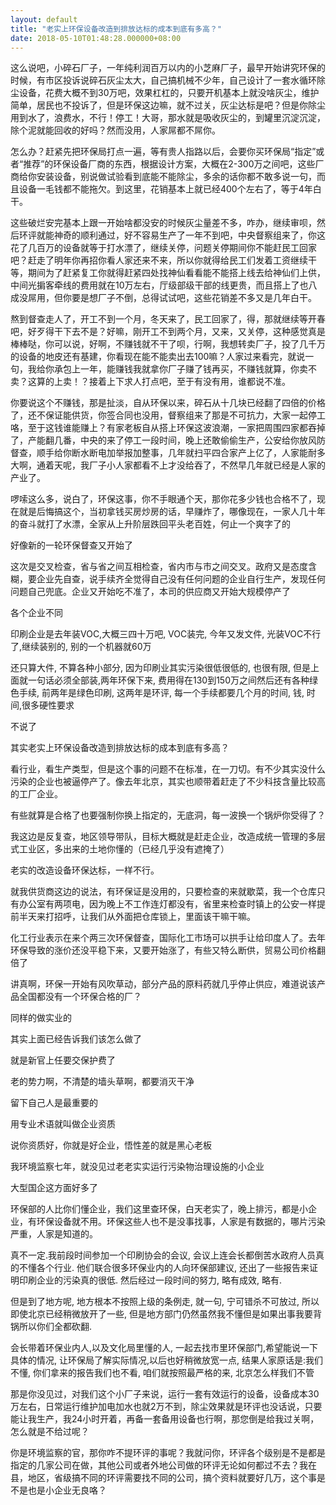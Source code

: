 ```yaml
---
layout: default
title: "老实上环保设备改造到排放达标的成本到底有多高？"
date: 2018-05-10T01:48:28.000000+08:00
---
```


这么说吧，小碎石厂子，一年纯利润百万以内的小芝麻厂子，最早开始讲究环保的时候，有市区投诉说碎石灰尘太大，自己搞机械不少年，自己设计了一套水循环除尘设备，花费大概不到30万吧，效果杠杠的，只要开机基本上就没啥灰尘，维护简单，居民也不投诉了，但是环保这边嘛，就不过关，灰尘达标是吧？但是你除尘用到水了，浪费水，不行！停工！大哥，那水就是吸收灰尘的，到罐里沉淀沉淀，除个泥就能回收的好吗？然而没用，人家屌都不屌你。

怎么办？赶紧先把环保局打点一遍，等有贵人指路以后，会要你买环保局“指定”或者“推荐”的环保设备厂商的东西，根据设计方案，大概在2-300万之间吧，这些厂商给你安装设备，别说做试验看到底能不能除尘，多余的话你都不敢多说一句，而且设备一毛钱都不能拖欠。到这里，花销基本上就已经400个左右了，等于4年白干。

这些破烂安完基本上跟一开始啥都没安的时候灰尘量差不多，咋办，继续审呗，然后环评就能神奇的顺利通过，好不容易生产了一年不到吧，中央督察组来了，你这花了几百万的设备就等于打水漂了，继续关停，问题关停期间你不能赶民工回家吧？赶走了明年你再招你看人家还来不来，所以你就得给民工们发着工资继续干等，期间为了赶紧复工你就得赶紧四处找神仙看看能不能搭上线去给神仙们上供，中间光掮客牵线的费用就在10万左右，厅级部级干部的线更贵，而且搭上了也八成没屌用，但你要是想厂子不倒，总得试试吧，这些花销差不多又是几年白干。

熬到督查走人了，开工不到一个月，冬天来了，民工回家了，得，那就继续等开春吧，好歹得干下去不是？好嘛，刚开工不到两个月，又来，又关停，这种感觉真是棒棒哒，你可以说，好啊，不赚钱就不干了呗，行啊，我想转卖厂子，投了几千万的设备的地皮还有基建，你看现在能不能卖出去100嘛？人家过来看完，就说一句，我给你承包上一年，能赚钱我就拿你厂子赚了钱再买，不赚钱就算，你卖不卖？这算的上卖！？接着上下求人打点吧，至于有没有用，谁都说不准。

你要说这个不赚钱，那是扯淡，自从环保以来，碎石从十几块已经翻了四倍的价格了，还不保证能供货，你签合同也没用，督察组来了那是不可抗力，大家一起停工咯，至于这钱谁能赚上？有家老板自从搭上环保这波浪潮，一家把周围四家都吞掉了，产能翻几番，中央的来了停工一段时间，晚上还敢偷偷生产，公安给你放风防督查，顺手给你断水断电加举报加整事，几年就扫平四合家产上亿了，人家能耐多大啊，通着天呢，我厂子小人家都看不上才没给吞了，不然早几年就已经是人家的产业了。

啰嗦这么多，说白了，环保这事，你不手眼通个天，那你花多少钱也合格不了，现在就是后悔搞这个，当初拿钱买房炒房的话，早赚炸了，哪像现在，一家人几十年的奋斗就打了水漂，全家从上升阶层跌回平头老百姓，何止一个爽字了的


好像新的一轮环保督查又开始了


这次是交叉检查，省与省之间互相检查，省内市与市之间交叉。政府又是态度含糊，要企业先自查，说手续齐全觉得自己没有任何问题的企业自行生产，发现任何问题自己兜底。企业又开始吃不准了，本司的供应商又开始大规模停产了

各个企业不同


印刷企业是去年装VOC,大概三四十万吧, VOC装完, 今年又发文件, 光装VOC不行了,继续装别的, 别的一个机器就60万


还只算大件, 不算各种小部分, 因为印刷业其实污染很低很低的, 也很有限, 但是上面就一句话必须全部装,两年环保下来, 费用得在130到150万之间然后还有各种绿色手续, 前两年是绿色印刷, 这两年是环评, 每一个手续都要几个月的时间, 钱, 时间,很多硬性要求


不说了

其实老实上环保设备改造到排放达标的成本到底有多高？

看行业，看生产类型，但是这个事的问题不在标准，在一刀切。有不少其实没什么污染的企业也被逼停产了。像去年北京，其实也顺带着赶走了不少科技含量比较高的工厂企业。

有些就算是合格了也要强制你换上指定的，无底洞，每一波换一个锅炉你受得了？

我这边是反复查，地区领导带队，目标大概就是赶走企业，改造成统一管理的多层式工业区，多出来的土地你懂的（已经几乎没有遮掩了）

老实的改造设备环保达标，一样不行。

就我供货商这边的说法，有环保证是没用的，只要检查的来就歇菜，我一个仓库只有办公室有两项电，因为晚上不工作连灯都没有，省里来检查时镇上的公安一样提前半天来打招呼，让我们从外面把仓库锁上，里面该干嘛干嘛。

化工行业表示在来个两三次环保督查，国际化工市场可以拱手让给印度人了。去年环保导致的涨价还没平稳下来，又要开始涨了，有些又特么断供，贸易公司价格翻倍了


讲真啊，环保一开始有风吹草动，部分产品的原料药就几乎停止供应，难道说该产品全国都没有一个环保合格的厂？

 同样的做实业的


其实上面已经告诉我们该怎么做了


就是新官上任要交保护费了


老的势力啊，不清楚的墙头草啊，都要消灭干净


留下自己人是最重要的


用专业术语就叫做企业资质


说你资质好，你就是好企业，悟性差的就是黑心老板

我环境监察七年，就没见过老老实实运行污染物治理设施的小企业


大型国企这方面好多了

环保部的人比你们懂企业，我们这里查环保，白天老实了，晚上排污，都是小企业，有环保设备就不用。环保这些人也不是没事找事，人家是有数据的，哪片污染严重，人家是知道的。

真不一定.我前段时间参加一个印刷协会的会议, 会议上连会长都倒苦水政府人员真的不懂各个行业. 他们联合很多环保业内的人向环保部建议, 还出了一些报告来证明印刷企业的污染真的很低. 然后经过一段时间的努力, 略有成效, 略有.


但是到了地方呢, 地方根本不按照上级的条例走, 就一句, 宁可错杀不可放过, 所以即使北京已经稍微放开了一些, 但是地方部门仍然虽然我不懂但是如果出事我要背锅所以你们全都砍翻.


会长带着环保业内人,以及文化局里懂的人, 一起去找市里环保部门,希望能说一下具体的情况, 让环保局了解实际情况,以后也好稍微放宽一点, 结果人家原话是:我们不懂, 你们拿来的报告我们也不看, 咱们就按照最严格的来, 北京怎么样我们不管

那是你没见过，对我们这个小厂子来说，运行一套有效运行的设备，设备成本30万左右，日常运行维护加电加水也就2万不到，除尘效果就是环评也没话说，只要能让我生产，我24小时开着，再备一套备用设备也行啊，那您倒是给我过关啊，怎么就是不给过呢？


你是环境监察的官，那你咋不提环评的事呢？我就问你，环评各个级别是不是都是指定的几家公司在做，其他公司或者外地公司做的环评无论如何都过不去？我在县，地区，省级搞不同的环评需要找不同的公司，搞个资料就要好几万，这个事是不是也是小企业无良咯？


